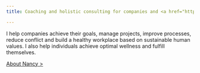 ```yaml
---
title: Coaching and holistic consulting for companies and <a href="https://nancybilodeau.com/en/">individuals</a>

---
```

I help companies achieve their goals, manage projects, improve processes, reduce conflict and build a healthy workplace based on sustainable human values. I also help individuals achieve optimal wellness and fulfill themselves.

<a href="/en/about">About Nancy ></a>
